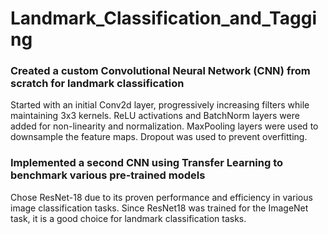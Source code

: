 # Landmark_Classification_and_Tagging

### Created a custom Convolutional Neural Network (CNN) from scratch for landmark classification

Started with an initial Conv2d layer, progressively increasing filters while maintaining 3x3 kernels. ReLU activations and BatchNorm layers were added for non-linearity and normalization. MaxPooling layers were used to downsample the feature maps. Dropout was used to prevent overfitting.

### Implemented a second CNN using Transfer Learning to benchmark various pre-trained models

Chose ResNet-18 due to its proven performance and efficiency in various image classification tasks. Since ResNet18 was trained for the ImageNet task, it is a good choice for landmark classification tasks.

